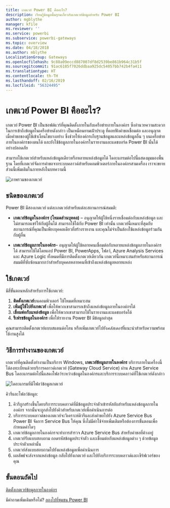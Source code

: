 ```yaml
---
title: เกตเวย์ Power BI คืออะไร?
description: เรียนรู้ข้อมูลพื้นฐานเกี่ยวกับเกตเวย์ข้อมูลสำหรับ Power BI
author: mgblythe
manager: kfile
ms.reviewer: ''
ms.service: powerbi
ms.subservice: powerbi-gateways
ms.topic: overview
ms.date: 04/18/2018
ms.author: mblythe
LocalizationGroup: Gateways
ms.openlocfilehash: 9c88a09eccd887007df8d2539be861b964c31b5f
ms.sourcegitcommit: 91ac6185f7026ddbaa925dc54057bb742b4fa411
ms.translationtype: HT
ms.contentlocale: th-TH
ms.lasthandoff: 02/16/2019
ms.locfileid: "56324495"
---
```

# <a name="what-are-power-bi-gateways"></a>เกตเวย์ Power BI คืออะไร?

เกตเวย์ Power BI เป็นซอฟต์แวร์ที่คุณติดตั้งภายในกับเครือข่ายภายในองค์กร ซึ่งอำนวยความสะดวกในการเข้าถึงข้อมูลในเครือข่ายดังกล่าว เป็นเหมือนยามเฝ้าประตู ที่คอยฟังคำขอเชื่อมต่อ และอนุญาตเมื่อคำขอของผู้ใช้เข้าเงื่อนไขบางอย่าง ซึ่งช่วยให้องค์กรเก็บฐานข้อมูลและแหล่งข้อมูลอื่น ๆ บนเครือข่ายภายในองค์กรของตนได้ และยังใช้ข้อมูลภายในองค์กรในรายงานและแดชบอร์ด Power BI นั้นได้อย่างปลอดภัย

สามารถใช้เกตเวย์สำหรับแหล่งข้อมูลเดียวหรือหลายแหล่งข้อมูลได้ ไดอะแกรมต่อไปนี้แสดงมุมมองพื้นฐาน โดยที่เกตเวย์จัดการคำขอจากระบบคลาวด์สำหรับคอมพิวเตอร์ภายในองค์กรสามเครื่อง เราจะขยายส่วนนี้เพิ่มเติมในภายหลังในบทความนี้

![ภาพรวมของเกตเวย์](media/service-gateway-getting-started/gateway-overview.png)

## <a name="types-of-gateways"></a>ชนิดของเกตเวย์

Power BI มีสองเกตเวย์ แต่ละเกตเวย์สำหรับแต่ละสถานการณ์สมมติ:

* **เกตเวย์ข้อมูลในองค์กร (โหมดส่วนบุคคล)** – อนุญาตให้ผู้ใช้หนึ่งรายเชื่อมต่อกับแหล่งข้อมูล และไม่สามารถแชร์ให้กับผู้อื่นได้ สามารถใช้ได้กับ Power BI เท่านั้น เกตเวย์นี้เหมาะที่สุดกับสถานการณ์ที่คุณเป็นเพียงบุคคลเดียวที่สร้างรายงาน และคุณไม่จำเป็นต้องใช้แหล่งข้อมูลร่วมกันกับผู้อื่น

* **เกตเวย์ข้อมูลภายในองค์กร**– อนุญาตให้ผู้ใช้หลายคนเชื่อมต่อกับหลายแหล่งข้อมูลภายในองค์กรได้ สามารถใช้ได้โดยแอป Power BI, PowerApps, โฟลว์, Azure Analysis Services และ Azure Logic ทั้งหมดที่มีการติดตั้งเกตเวย์เดียวกัน เกตเวย์นี้เหมาะสมสำหรับสถานการณ์สมมติที่ซับซ้อนมากกว่าสำหรับบุคคลหลายคนที่เข้าถึงแหล่งข้อมูลหลายแหล่ง 

## <a name="using-a-gateway"></a>ใช้เกตเวย์

มีสี่ขั้นตอนหลักสำหรับการใช้เกตเวย์:

1. **ติดตั้งเกตเวย์**บนคอมพิวเตอร์ ใช้โหมดที่เหมาะสม
2. **เพิ่มผู้ใช้ไปยังเกตเวย์** เพื่อให้พวกเขาสามารถเข้าถึงแหล่งข้อมูลภายในองค์กรได้
3. **เชื่อมต่อกับแหล่งข้อมูล** เพื่อให้พวกเขาสามารถใช้ในรายงานและแดชบอร์ดได้
4. **รีเฟรชข้อมูลในองค์กร** เพื่อให้รายงาน Power BI มีข้อมูลล่าสุด

คุณสามารถติดตั้งเกตเวย์แบบสแตนด์อโลน หรือเพิ่มเกตเวย์ไปยัง*คลัสเตอร์*ที่แนะนำสำหรับความพร้อมใช้งานสูงได้

## <a name="how-gateways-work"></a>วิธีการทำงานของเกตเวย์

เกตเวย์ที่คุณติดตั้งทำงานเป็นบริการ Windows, **เกตเวย์ข้อมูลภายในองค์กร** บริการภายในเครื่องนี้ได้ลงทะเบียนด้วยบริการคลาวด์เกตเวย์ (Gateway Cloud Service) ผ่าน Azure Service Bus ไดอะแกรมต่อไปนี้แสดงโฟลว์ระหว่างข้อมูลในองค์กรและบริการระบบคลาวด์ที่ใช้เกตเวย์ดังกล่าว

![ไดอะแกรมที่มีโฟลว์ข้อมูลเกตเวย์](media/service-gateway-getting-started/gateway-how-it-works.png)

คิวรีและโฟลว์ข้อมูล:

1. คิวรีถูกสร้างขึ้นโดยบริการระบบคลาวด์ที่มีข้อมูลประจำตัวเข้ารหัสลับสำหรับแหล่งข้อมูลภายในองค์กร จากนั้นจะถูกส่งไปยังคิวสำหรับเกตเวย์เพื่อดำเนินการต่อ
2. บริการระบบคลาวด์ของเกตเวย์จะวิเคราะห์คิวรีและส่งคำขอไปยัง Azure Service Bus Power BI จัดการ Service Bus ให้คุณ ซึ่งไม่มีค่าใช้จ่ายเพิ่มเติมหรือต้องการขั้นตอนเพื่อกำหนดค่าใดๆ
3. เกตเวย์ข้อมูลภายในองค์กรจะทำการสำรวจ Azure Service Bus สำหรับคำขอที่ค้างอยู่
4. เกตเวย์รับแบบสอบถาม ถอดรหัสข้อมูลประจำตัว และเชื่อมต่อกับแหล่งข้อมูลต่าง ๆ ด้วยข้อมูลประจำตัวเหล่านั้น
5. เกตเวย์ส่งแบบสอบถามไปยังแหล่งข้อมูลเพื่อดำเนินการ
6. ผลลัพธ์จะส่งจากแหล่งข้อมูล กลับไปยังเกตเวย์ และไปยังบริการระบบคลาวด์และเซิร์ฟเวอร์ของคุณ

## <a name="next-steps"></a>ขั้นตอนถัดไป
[ติดตั้งเกตเวย์ข้อมูลภายในองค์กร](service-gateway-install.md)

มีคำถามเพิ่มเติมหรือไม่? [ลองไปที่ชุมชน Power BI](http://community.powerbi.com/)

